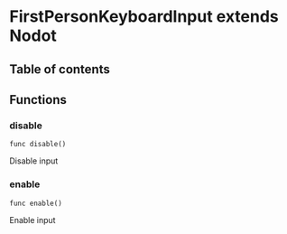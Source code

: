 # FirstPersonKeyboardInput extends Nodot

## Table of contents

## Functions


### disable

```gdscript
func disable()
```

Disable input

### enable

```gdscript
func enable()
```

Enable input




